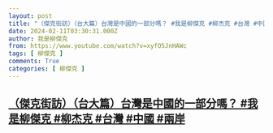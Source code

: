 ```yaml
---
layout: post
title: "（傑克街訪）（台大篇）台灣是中國的一部分嗎？ #我是柳傑克 #柳杰克 #台灣 #中國 #兩岸"
date: 2024-02-11T03:30:31.000Z
author: 我是柳傑克
from: https://www.youtube.com/watch?v=xyfO5JnHAWc
tags: [ 柳傑克 ]
comments: True
categories: [ 柳傑克 ]
---
```

<!--1707622231000-->
[（傑克街訪）（台大篇）台灣是中國的一部分嗎？ #我是柳傑克 #柳杰克 #台灣 #中國 #兩岸](https://www.youtube.com/watch?v=xyfO5JnHAWc)
------

<div>

</div>
